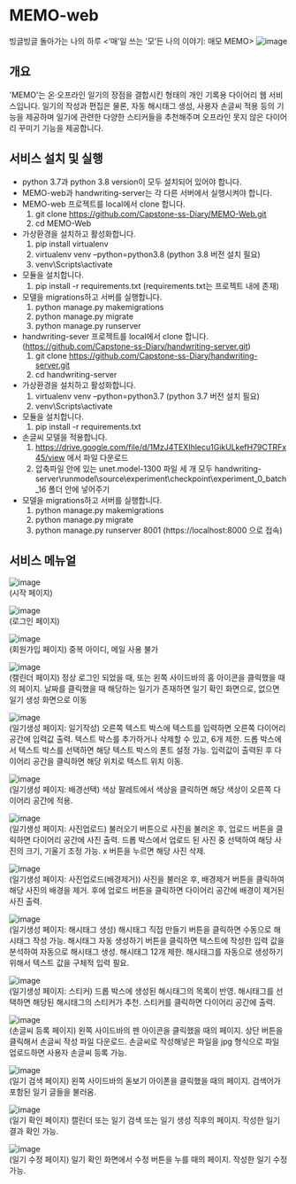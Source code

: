 # MEMO-web
빙글빙글 돌아가는 나의 하루 <‘매’일 쓰는 ‘모’든 나의 이야기: 매모 MEMO>
![image](https://user-images.githubusercontent.com/55437339/146634903-fd6a0df2-dea8-4bfe-be00-e0d972585bbd.png)


## 개요
'MEMO'는 온·오프라인 일기의 장점을 결합시킨 형태의 개인 기록용 다이어리 웹 서비스입니다. 일기의 작성과 편집은 물론, 자동 해시태그 생성, 사용자 손글씨 적용 등의 기능을 제공하며 일기에 관련한 다양한 스티커들을 추천해주며 오프라인 못지 않은 다이어리 꾸미기 기능을 제공합니다.

## 서비스 설치 및 실행
- python 3.7과 python 3.8 version이 모두 설치되어 있어야 합니다.
- MEMO-web과 handwriting-server는 각 다른 서버에서 실행시켜야 합니다.
- MEMO-web 프로젝트를 local에서 clone 합니다.
  1. git clone https://github.com/Capstone-ss-Diary/MEMO-Web.git  
  2. cd MEMO-Web
- 가상환경을 설치하고 활성화합니다.
  1. pip install virtualenv
  2. virtualenv venv –python=python3.8 (python 3.8 버전 설치 필요)
  3. venv\Scripts\activate
- 모듈을 설치합니다.
  1. pip install -r requirements.txt (requirements.txt는 프로젝트 내에 존재)
- 모델을 migrations하고 서버를 실행합니다.
  1. python manage.py makemigrations
  2. python manage.py migrate
  3. python manage.py runserver
- handwriting-sever 프로젝트를 local에서 clone 합니다. (https://github.com/Capstone-ss-Diary/handwriting-server.git)
  1. git clone https://github.com/Capstone-ss-Diary/handwriting-server.git
  2. cd handwriting-server
- 가상환경을 설치하고 활성화합니다.
  1. virtualenv venv –python=python3.7 (python 3.7 버전 설치 필요)
  2. venv\Scripts\activate
- 모듈을 설치합니다.
  1. pip install -r requirements.txt
- 손글씨 모델을 적용합니다.
  1. https://drive.google.com/file/d/1MzJ4TEXIhlecu1GikULkefH79CTRFx45/view 에서 파일 다운로드
  2. 압축파일 안에 있는 unet.model-1300 파일 세 개 모두 handwriting-server\runmodel\source\experiment\checkpoint\experiment_0_batch_16 폴더 안에 넣어주기
- 모델을 migrations하고 서버를 실행합니다.
  1. python manage.py makemigrations
  2. python manage.py migrate
  3. python manage.py runserver 8001 (https://localhost:8000 으로 접속)


## 서비스 메뉴얼
![image](https://user-images.githubusercontent.com/55437339/146636192-9b44e4ee-45c0-438a-bace-dc5590949755.png)  
(시작 페이지)  
  
![image](https://user-images.githubusercontent.com/55437339/146636233-331fd941-494a-46a8-a201-4fb057edec14.png)  
(로그인 페이지)  
  
![image](https://user-images.githubusercontent.com/55437339/146636275-329490a3-c92a-43b4-82ec-17d941c73966.png)  
(회원가입 페이지) 중복 아이디, 메일 사용 불가
  
![image](https://user-images.githubusercontent.com/55437339/146636294-fb66ef18-d66b-4ddd-9ea8-365d821d62ca.png)  
(캘린더 페이지) 정상 로그인 되었을 때, 또는 왼쪽 사이드바의 홈 아이콘을 클릭했을 때의 페이지. 날짜를 클릭했을 때 해당하는 일기가 존재하면 일기 확인 화면으로, 없으면 일기 생성 화면으로 이동  
  
![image](https://user-images.githubusercontent.com/55437339/146636409-ab56b40c-19ee-4d4f-b295-67d13cad7ca4.png)  
(일기생성 페이지: 일기작성) 오른쪽 텍스트 박스에 텍스트를 입력하면 오른쪽 다이어리 공간에 입력값 출력. 텍스트 박스를 추가하거나 삭제할 수 있고, 6개 제한. 드롭 박스에서 텍스트 박스를 선택하면 해당 텍스트 박스의 폰트 설정 가능. 입력값이 출력된 후 다이어리 공간을 클릭하면 해당 위치로 텍스트 위치 이동.  
  
![image](https://user-images.githubusercontent.com/55437339/146636497-1bb7e27d-25c8-4da3-a683-aa3c428718af.png)  
(일기생성 페이지: 배경선택) 색상 팔레트에서 색상을 클릭하면 해당 색상이 오른쪽 다이어리 공간에 적용.  
  
![image](https://user-images.githubusercontent.com/55437339/146636558-e02b8563-d6d5-44ba-bdc2-99016b5d6e52.png)  
(일기생성 페이지: 사진업로드) 불러오기 버튼으로 사진을 불러온 후, 업로드 버튼을 클릭하면 다이어리 공간에 사진 출력. 드롭 박스에서 업로드 된 사진 중 선택하여 해당 사진의 크기, 기울기 조정 가능. x 버튼을 누르면 해당 사진 삭제.  
  
![image](https://user-images.githubusercontent.com/55437339/146636620-31097d83-895a-4eb3-8bd8-7faaa9316ce0.png)  
(일기생성 페이지: 사진업로드(배경제거)) 사진을 불러온 후, 배경제거 버튼을 클릭하여 해당 사진의 배경을 제거. 후에 업로드 버튼을 클릭하면 다이어리 공간에 배경이 제거된 사진 출력.  
  
![image](https://user-images.githubusercontent.com/55437339/146636676-baac5cbb-204a-4c07-aa83-ac4fdbd72646.png)  
(일기생성 페이지: 해시태그 생성) 해시태그 직접 만들기 버튼을 클릭하면 수동으로 해시태그 작성 가능. 해시태그 자동 생성하기 버튼을 클릭하면 텍스트에 작성한 입력 값을 분석하여 자동으로 해시태그 생성. 해시태그 12개 제한. 해시태그를 자동으로 생성하기 위해서 텍스트 값을 구체적 입력 필요.  
  
![image](https://user-images.githubusercontent.com/55437339/146636703-6cb18053-6f7d-46a7-89e0-b276469f0e91.png)  
(일기생성 페이지: 스티커) 드롭 박스에 생성된 해시태그의 목록이 반영. 해시태그를 선택하면 해당된 해시태그의 스티커가 추천. 스티커를 클릭하면 다이어리 공간에 출력.
  
![image](https://user-images.githubusercontent.com/55437339/146639239-916eaa31-7845-44b8-9d1e-d7a2ddcf4b5f.png)  
(손글씨 등록 페이지) 왼쪽 사이드바의 펜 아이콘을 클릭했을 때의 페이지. 상단 버튼을 클릭해서 손글씨 작성 파일 다운로드. 손글씨로 작성해넣은 파일을 jpg 형식으로 파일 업로드하면 사용자 손글씨 등록 가능.  
  
![image](https://user-images.githubusercontent.com/55437339/146639340-480d63ec-c239-449e-acfd-82218682f5ec.png)  
(일기 검색 페이지) 왼쪽 사이드바의 돋보기 아이폰을 클릭했을 때의 페이지. 검색어가 포함된 일기 글들을 불러옴.  
  
![image](https://user-images.githubusercontent.com/55437339/146639427-661fca4e-406c-4ccf-917f-18f799780cb7.png)  
(일기 확인 페이지) 캘린더 또는 일기 검색 또는 일기 생성 직후의 페이지. 작성한 일기 결과 확인 가능.  
  
![image](https://user-images.githubusercontent.com/55437339/146639452-e0054efe-e0d4-4009-b671-2c026f27a4bd.png)  
(일기 수정 페이지) 일기 확인 화면에서 수정 버튼을 누를 때의 페이지. 작성한 일기 수정 가능.



